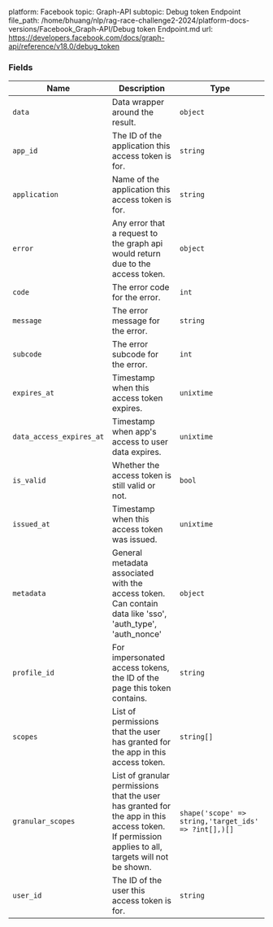 platform: Facebook
topic: Graph-API
subtopic: Debug token Endpoint
file_path: /home/bhuang/nlp/rag-race-challenge2-2024/platform-docs-versions/Facebook_Graph-API/Debug token Endpoint.md
url: https://developers.facebook.com/docs/graph-api/reference/v18.0/debug_token


### Fields

| Name | Description | Type |
| --- | --- | --- |
| `data` | Data wrapper around the result. | `object` |
| `app_id` | The ID of the application this access token is for. | `string` |
| `application` | Name of the application this access token is for. | `string` |
| `error` | Any error that a request to the graph api would return due to the access token. | `object` |
| `code` | The error code for the error. | `int` |
| `message` | The error message for the error. | `string` |
| `subcode` | The error subcode for the error. | `int` |
| `expires_at` | Timestamp when this access token expires. | `unixtime` |
| `data_access_expires_at` | Timestamp when app's access to user data expires. | `unixtime` |
| `is_valid` | Whether the access token is still valid or not. | `bool` |
| `issued_at` | Timestamp when this access token was issued. | `unixtime` |
| `metadata` | General metadata associated with the access token. Can contain data like 'sso', 'auth\_type', 'auth\_nonce' | `object` |
| `profile_id` | For impersonated access tokens, the ID of the page this token contains. | `string` |
| `scopes` | List of permissions that the user has granted for the app in this access token. | `string[]` |
| `granular_scopes` | List of granular permissions that the user has granted for the app in this access token. If permission applies to all, targets will not be shown. | `shape('scope' => string,'target_ids' => ?int[],)[]` |
| `user_id` | The ID of the user this access token is for. | `string` |